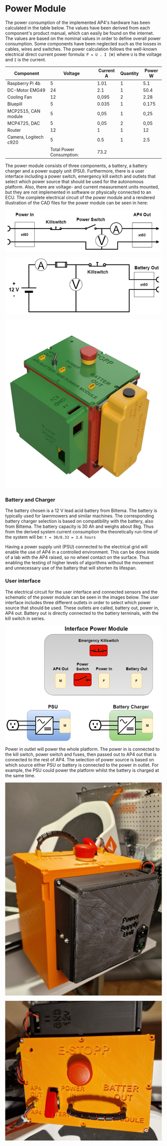 # Power Module

The power consumption of the implemented AP4's hardware has been calculated in  the table below. The values have been derived from each component's product manual, which can easily be found on the internet. The values are based on the nominal values in order to define overall power consumption. Some components have been neglected such as the losses in cables, wires and switches. The power calculation follows the well-known electrical direct current power formula: `P = U . I [W]` where `U` is the voltage and `I` is the current.

| Component             | Voltage                  | Current  A | Quantity | Power W |
| --------------------- | ------------------------ | ---------- | -------- | ------- |
| Raspberry Pi 4b       | 5                        | 1.01       | 1        | 5.1     |
| DC-Motor EMG49        | 24                       | 2.1        | 1        | 50.4    |
| Cooling Fan           | 12                       | 0,095      | 2        | 2.28    |
| Bluepill              | 5                        | 0.035      | 1        | 0.175   |
| MCP2515, CAN module   | 5                        | 0,05       | 1        | 0,25    |
| MCP4725, DAC          | 5                        | 0,05       | 2        | 0,05    |
| Router                | 12                       | 1          | 1        | 12      |
| Camera, Logitech c920 | 5                        | 0.5        | 1        | 2.5     |
|                       | Total Power Consumption: | 73.2       |          |         |

The power module consists of three components, a battery, a battery charger and a power supply unit (PSU). Furthermore, there is a user interface including a power switch, emergency kill switch and outlets that select which power source that should be used for the autonomous platform. Also, there are voltage- and current measurement units mounted, but they are not implemented in software or physically connected to an ECU. The complete electrical circuit of the power module and a rendered illustration of the CAD files for the power module can be seen in here:

![Power in to AP4 out flow described in a electrical circuit. Including voltage sensor, current sensor, switches for power on and emergency stop killing all the power in AP4.](Resources/Circuit-In-Out.png)

![Battery supply to the outlet Battery out flow described in a electrical circuit. Including voltage sensor, current sensor, fuse and emergency stop killing all the power in AP4.](Resources/Circuit-Power_Module-Battery.png)

![Rendered illustration of the Power module. The main component is the battery holder (red) to which the remaining components are mounted to. The battery holder holds the lead acid battery. The battery charger (yellow) is mounted onto the side. A PSU module (green) is mounted to the side. The power module interface (green) is mounted on top of the battery holder, providing an interface to the power module. An emergency stop, on switch and power connectors.](Resources/powr_module.png)

### Battery and Charger

The battery chosen is a 12 V lead acid battery from Biltema. The battery is typically used for lawnmowers and similar machines. The corresponding battery charger selection is based on compatibility with the battery, also from Biltema. The battery capacity is 30 Ah and weighs about 8kg. Thus from the derived system current consumption the theoretically run-time of the system will be:
`t = 30/8.33 = 3.6 hours`

Having a power supply unit (PSU) connected to the electrical grid will enable the use of AP4 in a controlled environment. This can be done inside of a lab with the AP4 raised, so no wheel contact on the surface. Thus enabling the testing of higher levels of algorithms without the movement and unnecessary use of the battery that will shorten its lifespan.

### User interface

The electrical circuit for the user interface and connected sensors and the schematic of the power module can be seen in the images below. The user interface includes three different outlets in order to select which power source that should be used. These outlets are called,  battery out,  power in,  AP4 out.  Battery out is directly connected to the battery terminals, with the kill switch in series.

![Illustration of the power module top interface. Showing the three different power connectors, AP4 OUT, POWER IN and BATTERY OUT. The Emergency kill switch and power switch is also illustrated. The PSU and battery charger and their respective power connector is shown in the bottom om the figure.](Resources/Schematic_Power_Module.png)

Power in outlet will power the whole platform. The  power in is connected to the kill switch, power switch and fuses, then passed out to  AP4 out that is connected to the rest of AP4. The selection of power source is based on which source either PSU or battery is connected to the  power in outlet. For example, the PSU could power the platform whilst the battery is charged at the same time.

![Side view of power module component. A Power Supply Unit (PSU) is mounted to the side. It enables the platform to be powered through a wall socket.](Resources/power_module_side.jpg)

![Top view of the power module component. On the top a user can configure how the platform should be powered. An E-stop and flip switch in wired in series allows users to turn on and off the platform. ](Resources/power_module_ipa2.jpg)
